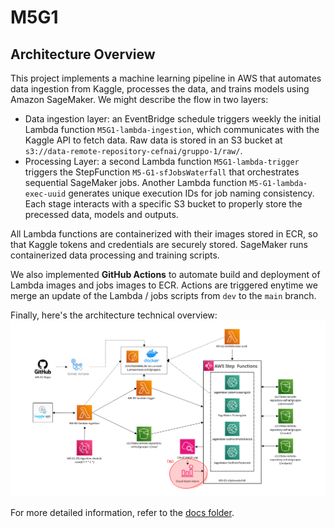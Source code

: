 # M5G1
## Architecture Overview
This project implements a machine learning pipeline in AWS that automates data ingestion from Kaggle, processes the data, and trains models using Amazon SageMaker. We might describe the flow in two layers:
  * Data ingestion layer: an EventBridge schedule triggers weekly the initial Lambda function ```M5G1-lambda-ingestion```, which communicates with the Kaggle API to fetch data. Raw data is stored in an S3 bucket at ```s3://data-remote-repository-cefnai/gruppo-1/raw/```.
  * Processing Layer: a second Lambda function ```M5G1-lambda-trigger``` triggers the StepFunction ```M5-G1-sfJobsWaterfall``` that orchestrates sequential SageMaker jobs. Another Lambda function ```M5-G1-lambda-exec-uuid``` generates unique execution IDs for job naming consistency. Each stage interacts with a specific S3 bucket to properly store the precessed data, models and outputs.

All Lambda functions are containerized with their images stored in ECR, so that Kaggle tokens and credentials are securely stored. SageMaker runs containerized data processing and training scripts.

We also implemented **GitHub Actions** to automate build and deployment of Lambda images and jobs images to ECR. Actions are triggered enytime we merge an update of the Lambda / jobs scripts from ```dev``` to the ```main``` branch.

Finally, here's the architecture technical overview:
![Architecture Overview](https://github.com/nicola98zambelli/M5G1/blob/main/doc/Arichitecture.png)


For more detailed information, refer to the [docs folder]([./docs](https://github.com/nicola98zambelli/M5G1/blob/main/doc/)).


